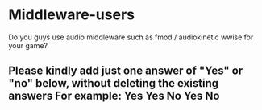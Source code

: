 # Middleware-users
Do you guys use audio middleware such as fmod / audiokinetic wwise for your game?

Please kindly add just one answer of "Yes" or "no" below, without deleting the existing answers
For example: 
Yes
Yes 
No 
Yes
No 
-----------
